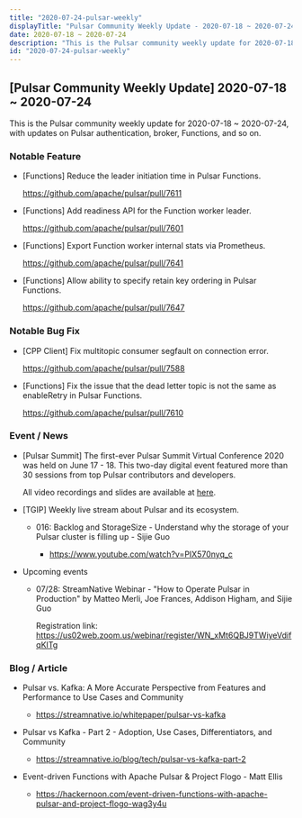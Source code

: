 ```yaml
---
title: "2020-07-24-pulsar-weekly"
displayTitle: "Pulsar Community Weekly Update - 2020-07-18 ~ 2020-07-24"
date: 2020-07-18 ~ 2020-07-24
description: "This is the Pulsar community weekly update for 2020-07-18 ~ 2020-07-24, with updates on Pulsar clients, Functions, and so on."
id: "2020-07-24-pulsar-weekly"
---
```


## [Pulsar Community Weekly Update] 2020-07-18 ~ 2020-07-24

This is the Pulsar community weekly update for 2020-07-18 ~ 2020-07-24, with updates on Pulsar authentication, broker, Functions, and so on.

### Notable Feature

- [Functions] Reduce the leader initiation time in Pulsar Functions.

    https://github.com/apache/pulsar/pull/7611

- [Functions] Add readiness API for the Function worker leader.

    https://github.com/apache/pulsar/pull/7601

- [Functions] Export Function worker internal stats via Prometheus.

    https://github.com/apache/pulsar/pull/7641

- [Functions] Allow ability to specify retain key ordering in Pulsar Functions.

    https://github.com/apache/pulsar/pull/7647

### Notable Bug Fix

- [CPP Client] Fix multitopic consumer segfault on connection error.

    https://github.com/apache/pulsar/pull/7588

- [Functions] Fix the issue that the dead letter topic is not the same as enableRetry in Pulsar Functions.

    https://github.com/apache/pulsar/pull/7610

### Event / News

- [Pulsar Summit] The first-ever Pulsar Summit Virtual Conference 2020 was held on June 17 - 18. This two-day digital event featured more than 30 sessions from top Pulsar contributors and developers.

    All video recordings and slides are available at [here](https://streamnative.io/resource#pulsar-summit).
  
- [TGIP] Weekly live stream about Pulsar and its ecosystem.

    - 016: Backlog and StorageSize - Understand why the storage of your Pulsar cluster is filling up - Sijie Guo
  
        - https://www.youtube.com/watch?v=PIX570nyq_c

- Upcoming events

  - 07/28: StreamNative Webinar - "How to Operate Pulsar in Production" by Matteo Merli, Joe Frances, Addison Higham, and Sijie Guo

    Registration link: https://us02web.zoom.us/webinar/register/WN_xMt6QBJ9TWiyeVdifqKITg

### Blog / Article

- Pulsar vs. Kafka: A More Accurate Perspective from Features and Performance to Use Cases and Community

    - https://streamnative.io/whitepaper/pulsar-vs-kafka

- Pulsar vs Kafka - Part 2 - Adoption, Use Cases, Differentiators, and Community

    - https://streamnative.io/blog/tech/pulsar-vs-kafka-part-2

- Event-driven Functions with Apache Pulsar & Project Flogo - Matt Ellis

    - https://hackernoon.com/event-driven-functions-with-apache-pulsar-and-project-flogo-wag3y4u